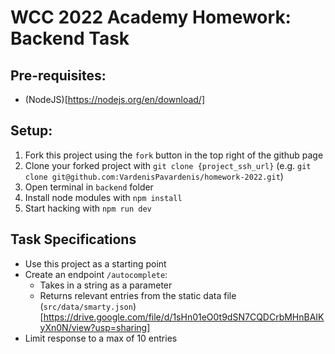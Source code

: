 # WCC 2022 Academy Homework: Backend Task

## Pre-requisites:

- (NodeJS)[https://nodejs.org/en/download/]

## Setup:

1. Fork this project using the `fork` button in the top right of the github page
2. Clone your forked project with  `git clone {project_ssh_url}` (e.g. `git clone git@github.com:VardenisPavardenis/homework-2022.git`)
3. Open terminal in `backend` folder
4. Install node modules with `npm install`
5. Start hacking with `npm run dev`


## Task Specifications

- Use this project as a starting point
- Create an endpoint `/autocomplete`:
    - Takes in a string as a parameter
    - Returns relevant entries from the static data file (`src/data/smarty.json`)[https://drive.google.com/file/d/1sHn01eO0t9dSN7CQDCrbMHnBAIKyXn0N/view?usp=sharing]
- Limit response to a max of 10 entries

